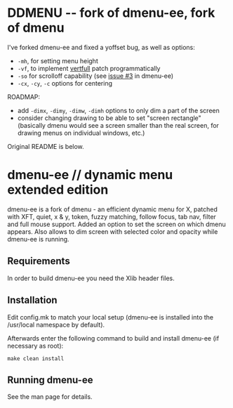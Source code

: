 DDMENU -- fork of dmenu-ee, fork of dmenu
=========================================

I've forked dmenu-ee and fixed a yoffset bug, as well as options:

- `-mh`, for setting menu height
- `-vf`, to implement [vertfull](http://tools.suckless.org/dmenu/patches/vertfull) patch programmatically
- `-so` for scrolloff capability (see [issue #3](https://github.com/toolpunk/dmenu-ee/issues/3) in dmenu-ee)
- `-cx`, `-cy`, `-c` options for centering

ROADMAP:

- add `-dimx`, `-dimy`, `-dimw`, `-dimh` options to only dim a part of the screen
- consider changing drawing to be able to set "screen rectangle" (basically dmenu would see a screen smaller than the real screen, for drawing menus on individual windows, etc.)

Original README is below.

dmenu-ee // dynamic menu extended edition
==============================
dmenu-ee is a fork of dmenu - an efficient dynamic menu for X, patched with XFT, quiet, x & y, token, fuzzy matching, follow focus, tab nav, filter and full mouse support.
Added an option to set the screen on which dmenu appears.
Also allows to dim screen with selected color and opacity while dmenu-ee is running.


Requirements
------------
In order to build dmenu-ee you need the Xlib header files.


Installation
------------
Edit config.mk to match your local setup (dmenu-ee is installed into
the /usr/local namespace by default).

Afterwards enter the following command to build and install dmenu-ee
(if necessary as root):

    make clean install


Running dmenu-ee
-------------
See the man page for details.
